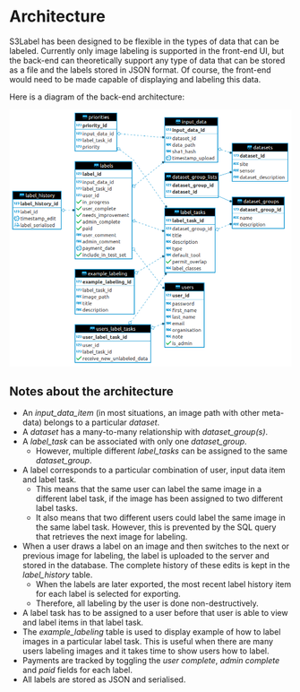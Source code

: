 # Architecture

S3Label has been designed to be flexible in the types of data that can be labeled. 
Currently only image labeling is supported in the front-end UI, but the back-end can theoretically support any type of data that can be stored as a file and the labels stored in JSON format. Of course, the front-end would need to be made capable of displaying and labeling this data.

Here is a diagram of the back-end architecture:

![backend_architecture_diagram](./visuals/s3label_database_tables.png)

## Notes about the architecture

* An *input_data_item* (in most situations, an image path with other meta-data) belongs to a particular *dataset*.
* A *dataset* has a many-to-many relationship with *dataset_group(s)*.
* A *label_task* can be associated with only one *dataset_group*.
    * However, multiple different *label_tasks* can be assigned to the same *dataset_group*.
* A label corresponds to a particular combination of user, input data item and label task.
    * This means that the same user can label the same image in a different label task, if the image has been assigned to two different label tasks.
    * It also means that two different users could label the same image in the same label task. However, this is prevented by the SQL query that retrieves the next image for labeling.
* When a user draws a label on an image and then switches to the next or previous image for labeling, the label is uploaded to the server and stored in the database. The complete history of these edits is kept in the *label_history* table.
    * When the labels are later exported, the most recent label history item for each label is selected for exporting.
    * Therefore, all labeling by the user is done non-destructively.
* A label task has to be assigned to a user before that user is able to view and label items in that label task.
* The *example_labeling* table is used to display example of how to label images in a particular label task. This is useful when there are many users labeling images and it takes time to show users how to label.
* Payments are tracked by toggling the *user complete*, *admin complete* and *paid* fields for each label.
* All labels are stored as JSON and serialised. 
